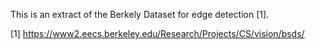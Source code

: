 This is an extract of the Berkely Dataset for edge detection [1].


[1] https://www2.eecs.berkeley.edu/Research/Projects/CS/vision/bsds/
